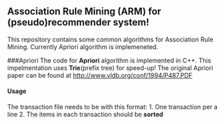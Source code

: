 ## Association Rule Mining (ARM) for (pseudo)recommender system!
This repository contains some common algorithms for Association Rule Mining.
Currently Apriori algorithm is implemeneted.


###Apriori
The code for **Apriori** algorithm is implemented in C++.
This impelmentation uses **Trie**(prefix tree) for speed-up!
The original Apriori paper can be found at http://www.vldb.org/conf/1994/P487.PDF

#### Usage
The transaction file needs to be with this format:
	1. One transaction per a line
	2. The items in each transaction should be **sorted**
